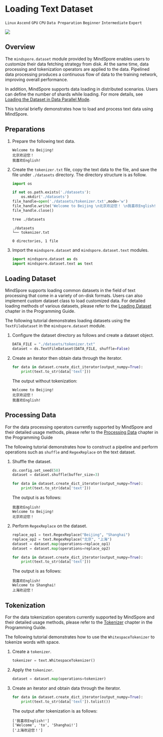 # Loading Text Dataset

`Linux` `Ascend` `GPU` `CPU` `Data Preparation` `Beginner` `Intermediate` `Expert`

<a href="https://gitee.com/mindspore/docs/blob/r1.2/tutorials/training/source_en/use/load_dataset_text.md" target="_blank"><img src="../_static/logo_source.png"></a>

## Overview

The `mindspore.dataset` module provided by MindSpore enables users to customize their data fetching strategy from disk. At the same time, data processing and tokenization operators are applied to the data. Pipelined data processing produces a continuous flow of data to the training network, improving overall performance.

In addition, MindSpore supports data loading in distributed scenarios. Users can define the number of shards while loading. For more details, see [Loading the Dataset in Data Parallel Mode](https://www.mindspore.cn/tutorial/training/en/r1.2/advanced_use/distributed_training_ascend.html#loading-the-dataset-in-data-parallel-mode).

This tutorial briefly demonstrates how to load and process text data using MindSpore.

## Preparations

1. Prepare the following text data.

    ```text
    Welcome to Beijing!
    北京欢迎您！
    我喜欢English!
    ```

2. Create the `tokenizer.txt` file, copy the text data to the file, and save the file under `./datasets` directory. The directory structure is as follow.

    ```python
    import os

    if not os.path.exists('./datasets'):
        os.mkdir('./datasets')
    file_handle=open('./datasets/tokenizer.txt',mode='w')
    file_handle.write('Welcome to Beijing \n北京欢迎您！ \n我喜欢English! \n')
    file_handle.close()
    ```

    ```bash
    tree ./datasets
    ```

    ```text
    ./datasets
    └── tokenizer.txt

    0 directories, 1 file
    ```

3. Import the `mindspore.dataset` and `mindspore.dataset.text` modules.

    ```python
    import mindspore.dataset as ds
    import mindspore.dataset.text as text
    ```

## Loading Dataset

MindSpore supports loading common datasets in the field of text processing that come in a variety of on-disk formats. Users can also implement custom dataset class to load customized data. For detailed loading methods of various datasets, please refer to the [Loading Dataset](https://www.mindspore.cn/doc/programming_guide/en/r1.2/dataset_loading.html) chapter in the Programming Guide.

The following tutorial demonstrates loading datasets using the `TextFileDataset` in the `mindspore.dataset` module.

1. Configure the dataset directory as follows and create a dataset object.

    ```python
    DATA_FILE = "./datasets/tokenizer.txt"
    dataset = ds.TextFileDataset(DATA_FILE, shuffle=False)
    ```

2. Create an iterator then obtain data through the iterator.

    ```python
    for data in dataset.create_dict_iterator(output_numpy=True):
        print(text.to_str(data['text']))
    ```

    The output without tokenization:

    ```text
    Welcome to Beijing!
    北京欢迎您！
    我喜欢English!
    ```

## Processing Data

For the data processing operators currently supported by MindSpore and their detailed usage methods, please refer to the [Processing Data](https://www.mindspore.cn/doc/programming_guide/en/r1.2/pipeline.html) chapter in the Programming Guide

The following tutorial demonstrates how to construct a pipeline and perform operations such as `shuffle` and `RegexReplace` on the text dataset.

1. Shuffle the dataset.

    ```python
    ds.config.set_seed(58)
    dataset = dataset.shuffle(buffer_size=3)

    for data in dataset.create_dict_iterator(output_numpy=True):
        print(text.to_str(data['text']))
    ```

    The output is as follows:

    ```text
    我喜欢English!
    Welcome to Beijing!
    北京欢迎您！
    ```

2. Perform `RegexReplace` on the dataset.

    ```python
    replace_op1 = text.RegexReplace("Beijing", "Shanghai")
    replace_op2 = text.RegexReplace("北京", "上海")
    dataset = dataset.map(operations=replace_op1)
    dataset = dataset.map(operations=replace_op2)

    for data in dataset.create_dict_iterator(output_numpy=True):
        print(text.to_str(data['text']))
    ```

    The output is as follows:

    ```text
    我喜欢English!
    Welcome to Shanghai!
    上海欢迎您！
    ```

## Tokenization

For the data tokenization operators currently supported by MindSpore and their detailed usage methods, please refer to the [Tokenizer](https://www.mindspore.cn/doc/programming_guide/en/r1.2/tokenizer.html) chapter in the Programming Guide.

The following tutorial demonstrates how to use the `WhitespaceTokenizer` to tokenize words with space.

1. Create a `tokenizer`.

    ```python
    tokenizer = text.WhitespaceTokenizer()
    ```

2. Apply the `tokenizer`.

    ```python
    dataset = dataset.map(operations=tokenizer)
    ```

3. Create an iterator and obtain data through the iterator.

    ```python
    for data in dataset.create_dict_iterator(output_numpy=True):
        print(text.to_str(data['text']).tolist())
    ```

    The output after tokenization is as follows:

    ```text
    ['我喜欢English!']
    ['Welcome', 'to', 'Shanghai!']
    ['上海欢迎您！']
    ```

